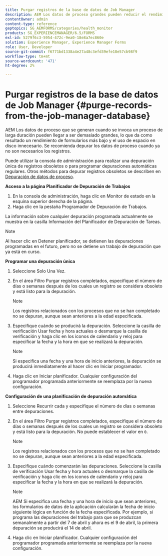```yaml
---
title: Purgar registros de la base de datos de Job Manager
description: AEM Los datos de proceso grandes pueden reducir el rendimiento de los formularios en la. Se recomienda depurar los datos de proceso cuando ya no son necesarios los registros.
contentOwner: admin
content-type: reference
geptopics: SG_AEMFORMS/categories/health_monitor
products: SG_EXPERIENCEMANAGER/6.5/FORMS
exl-id: 5279f6c3-5954-472c-9ea0-18e8a7ec860e
solution: Experience Manager, Experience Manager Forms
role: User, Developer
source-git-commit: f6771bd1338a4e27a48c3efd39efe18e57cb98f9
workflow-type: tm+mt
source-wordcount: '471'
ht-degree: 2%

---
```


# Purgar registros de la base de datos de Job Manager {#purge-records-from-the-job-manager-database}

AEM Los datos de proceso que se generan cuando se invoca un proceso de larga duración pueden llegar a ser demasiado grandes, lo que da como resultado un rendimiento de formularios más bajo y el uso de espacio en disco innecesario. Se recomienda depurar los datos de proceso cuando ya no son necesarios los registros.

Puede utilizar la consola de administración para realizar una depuración única de registros obsoletos o para programar depuraciones automáticas regulares. Otros métodos para depurar registros obsoletos se describen en [Depuración de datos de proceso](/help/forms/using/admin-help/purging-process-data.md#purging-process-data).

**Acceso a la página Planificador de Depuración de Trabajos**

1. En la consola de administración, haga clic en Monitor de estado en la esquina superior derecha de la página.
1. Haga clic en la pestaña Programador de Depuración de Trabajos.

La información sobre cualquier depuración programada actualmente se muestra en la casilla Información del Planificador de Depuración de Tareas.

>[!NOTE]
>
>Al hacer clic en Detener planificador, se detienen las depuraciones programadas en el futuro, pero no se detiene un trabajo de depuración que ya está en curso.

**Programar una depuración única**

1. Seleccione Solo Una Vez.
1. En el área Filtro Purgar registros completados, especifique el número de días o semanas después de los cuales un registro se considera obsoleto y está listo para la depuración.

   >[!NOTE]
   >
   >Los registros relacionados con los procesos que no se han completado no se depuran, aunque sean anteriores a la edad especificada.

1. Especifique cuándo se producirá la depuración. Seleccione la casilla de verificación Usar fecha y hora actuales o desmarque la casilla de verificación y haga clic en los iconos de calendario y reloj para especificar la fecha y la hora en que se realizará la depuración.

   >[!NOTE]
   >
   >Si especifica una fecha y una hora de inicio anteriores, la depuración se producirá inmediatamente al hacer clic en Iniciar programador.

1. Haga clic en Iniciar planificador. Cualquier configuración del programador programada anteriormente se reemplaza por la nueva configuración.

**Configuración de una planificación de depuración automática**

1. Seleccione Recurrir cada y especifique el número de días o semanas entre depuraciones.
1. En el área Filtro Purgar registros completados, especifique el número de días o semanas después de los cuales un registro se considera obsoleto y está listo para la depuración. No puede establecer el valor en `0`.

   >[!NOTE]
   >
   >Los registros relacionados con los procesos que no se han completado no se depuran, aunque sean anteriores a la edad especificada.

1. Especifique cuándo comenzarán las depuraciones. Seleccione la casilla de verificación Usar fecha y hora actuales o desmarque la casilla de verificación y haga clic en los iconos de calendario y reloj para especificar la fecha y la hora en que se realizará la depuración.

   >[!NOTE]
   >
   >AEM Si especifica una fecha y una hora de inicio que sean anteriores, los formularios de datos de la aplicación calcularán la fecha de inicio siguiente lógica en función de la fecha especificada. Por ejemplo, si programa las depuraciones del trabajo para que se produzcan semanalmente a partir del 7 de abril y ahora es el 9 de abril, la primera depuración se producirá el 14 de abril.

1. Haga clic en Iniciar planificador. Cualquier configuración del programador programada anteriormente se reemplaza por la nueva configuración.

